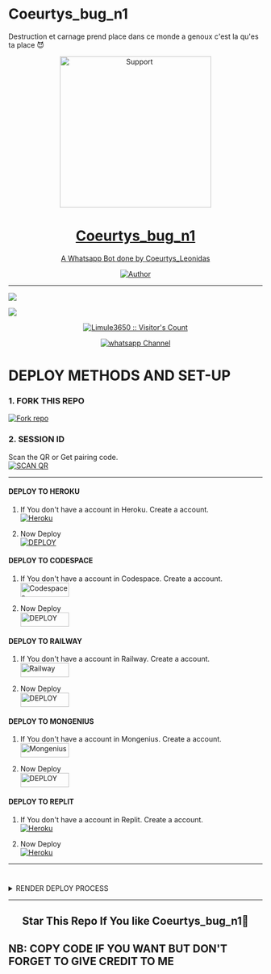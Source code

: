 # Coeurtys_bug_n1
Destruction et carnage prend place dans ce monde a genoux c'est la qu'es ta place 😈

</p>
<p align="center">
  <a href="https://github.com/dadjukmr/Coeurtys_bug_n1">
    <img alt=Support height="300" src="https://iili.io/dP0sxmg.jpg"> 
    </p>
<h1 align="center">    Coeurtys_bug_n1
</h1>
<p align="center"> 
  
<p align="center"> A Whatsapp Bot done by Coeurtys_Leonidas
 
  </a>
</p>
<p align="center">
<a href="https://github.com/dadjukmr"><img title="Author" src="https://img.shields.io/badge/Coeurtys_bug-𝐁𝐎𝐓-black?style=for-the-badge&logo=github"></a>
<p/>



---  

</p>


   <p align="left">
  <a href="https://github.com/dadjukmr/Coeurtys_bug_n1/fork">
    <img src="https://img.shields.io/github/forks/dadjukmr/Coeurtys_bug_n1?label=Fork&style=social">
  <p align="left"> 
  <a href="https://github.com/dadjukmr/Coeurtys_bug_n1/stargazers">
    <img src="https://img.shields.io/github/stars/dadjukmr/Coeurtys_bug_n1?style=social">
      
  
 

</p>
<p align="center"><img src="https://i.imgur.com/ytgOrb0.jpeg" alt="Limule3650 :: Visitor's Count" /></p>
<p align="center">
 <a href="https://whatsapp.com/channel/0029Vafhjw0IXnlonRAQMM2l" target="_blank">
    <img alt="whatsapp Channel" src="https://img.shields.io/badge/ Whatsapp Support Channel-25D366?style=for-the-badge&logo=whatsapp&logoColor=Blue" />
  </a>
</p>



# DEPLOY METHODS AND SET-UP 


### 1. FORK THIS REPO
<a href='https://github.com/dadjukmr/Coeurtys_bug_n1/fork' target="_blank"><img alt='Fork repo' src='https://img.shields.io/badge/Fork This Repo-black?style=for-the-badge&logo=git&logoColor=Blue'/></a>

### 2. SESSION ID
Scan the QR or Get pairing code.
    <br>
<a href='https://shuna-session.onrender.com' target="_blank"><img alt='SCAN QR' src='https://img.shields.io/badge/Scan_qr-100000?style=for-the-badge&logo=scan&logoColor=white&labelColor=red&color=red'/></a>


---


#### DEPLOY TO HEROKU 

1. If You don't have a account in Heroku. Create a account.
    <br>
<a href='https://signup.heroku.com/' target="_blank"><img alt='Heroku' src='https://img.shields.io/badge/-Create-blue?style=for-the-badge&logo=heroku&logoColor=white'/></a>

2. Now Deploy
    <br>
<a href='https://dashboard.heroku.com/new?template=https://github.com/dadjukmr/Coeurtys_bug_n1' target="_blank"><img alt='DEPLOY' src='https://img.shields.io/badge/-DEPLOY-purple?style=for-the-badge&logo=heroku&logoColor=white'/></a>

#### DEPLOY TO CODESPACE

1. If You don't have a account in Codespace. Create a account.
    <br>
<a href='https://github.com/login?return_to=https%3A%2F%2Fgithub.com%2Fcodespaces' target="_blank"><img alt='Codespaces' src='https://img.shields.io/badge/CREATE-h?color=blue&style=for-the-badge&logo=visualstudiocode' width="96.35" height="28"/></a></p>

2. Now Deploy
    <br>
<a href='https://github.com/codespaces/new' target="_blank"><img alt='DEPLOY' src='https://img.shields.io/badge/DEPLOY -h?color=blue&style=for-the-badge&logo=visualstudiocode' width="96.35" height="28"/></a></p>


#### DEPLOY TO RAILWAY

1. If You don't have a account in Railway. Create a account.
    <br>
<a href='https://railway.app/login' target="_blank"><img alt='Railway' src='https://img.shields.io/badge/CREATE-h?color=red&style=for-the-badge&logo=railway' width="96.35" height="28"/></a></p>

2. Now Deploy
    <br>
<a href='https://railway.app/new' target="_blank"><img alt='DEPLOY' src='https://img.shields.io/badge/DEPLOY -h?color=red&style=for-the-badge&logo=railway' width="96.35" height="28"/></a></p>

#### DEPLOY TO MONGENIUS

1. If You don't have a account in Mongenius. Create a account.
    <br>
<a href='https://studio.mogenius.com/user/registration' target="_blank"><img alt='Mongenius' src='https://img.shields.io/badge/CREATE-h?color=red&style=for-the-badge&logo=genius' width="96.35" height="28"/></a></p>

2. Now Deploy
    <br>
<a href='https://railway.app/new' target="_blank"><img alt='DEPLOY' src='https://img.shields.io/badge/DEPLOY -h?color=red&style=for-the-badge&logo=genius' width="96.35" height="28"/></a></p>


#### DEPLOY TO REPLIT

1. If You don't have a account in Replit. Create a account.
    <br>
<a href='https://replit.com/' target="_blank"><img alt='Heroku' src='https://img.shields.io/badge/-Create-red?style=for-the-badge&logo=replit&logoColor=black'/></a>

2. Now Deploy
    <br>
<a href='https://replit.com/github.com/dadjukmr/Coeurtys_bug_n1' target="_blank"><img alt='Heroku' src='https://img.shields.io/badge/-Deploy-red?style=for-the-badge&logo=replit&logoColor=black'/></a>

---
#

<details close>
<summary>RENDER DEPLOY PROCESS</summary>
   
    1: Click "NEW".
    2: Select "Web Service".
    3: Click "Build and deploy from a Git repository".
    4: Now Choose this forked git repo from list.
    5: And JUST CLICK "Connect". 
   </details>


---


<h2 align="center"> Star This Repo If You like Coeurtys_bug_n1🌟
</h2>




## NB: COPY CODE IF YOU WANT BUT DON'T FORGET TO GIVE CREDIT TO ME

